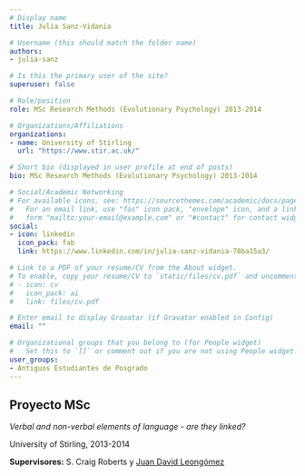 ```yaml
---
# Display name
title: Julia Sanz-Vidania

# Username (this should match the folder name)
authors:
- julia-sanz

# Is this the primary user of the site?
superuser: false

# Role/position
role: MSc Research Methods (Evolutionary Psychology) 2013-2014

# Organizations/Affiliations
organizations:
- name: University of Stirling
  url: "https://www.stir.ac.uk/"

# Short bio (displayed in user profile at end of posts)
bio: MSc Research Methods (Evolutionary Psychology) 2013-2014

# Social/Academic Networking
# For available icons, see: https://sourcethemes.com/academic/docs/page-builder/#icons
#   For an email link, use "fas" icon pack, "envelope" icon, and a link in the
#   form "mailto:your-email@example.com" or "#contact" for contact widget.
social:
- icon: linkedin
  icon_pack: fab
  link: https://www.linkedin.com/in/julia-sanz-vidania-78ba15a3/

# Link to a PDF of your resume/CV from the About widget.
# To enable, copy your resume/CV to `static/files/cv.pdf` and uncomment the lines below.
# - icon: cv
#   icon_pack: ai
#   link: files/cv.pdf

# Enter email to display Gravatar (if Gravatar enabled in Config)
email: ""

# Organizational groups that you belong to (for People widget)
#   Set this to `[]` or comment out if you are not using People widget.
user_groups:
- Antiguos Estudiantes de Posgrado
---
```


## **Proyecto MSc**  

*Verbal and non-verbal elements of language - are they linked?*

University of Stirling, 2013-2014

**Supervisores:** S. Craig Roberts y [Juan David Leongómez](/es/#about)
